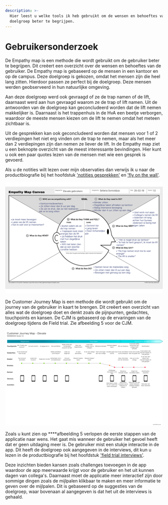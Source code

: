 ```yaml
---
description: >-
  Hier leest u welke tools ik heb gebruikt om de wensen en behoeftes van de
  doelgroep beter te begrijpen.
---
```


# Gebruikersonderzoek

De Empathy map is een methode die wordt gebruikt om de gebruiker beter te begrijpen. Dit creëert een overzicht over de wensen en behoeftes van de gebruiker. De Empathy map is gebaseerd op de mensen in een kantoor en op de campus. Deze doelgroep is gekozen, omdat het mensen zijn die heel lang zitten. Hierdoor passen ze perfect bij de doelgroep. Deze mensen werden geobserveerd in hun natuurlijke omgeving. 

Aan deze doelgroep werd ook gevraagd of ze de trap namen of de lift, daarnaast werd aan hun gevraagd waarom ze de trap of lift namen. Uit de antwoorden van de doelgroep kan geconcludeerd worden dat de lift nemen makkelijker is. Daarnaast is het trappenhuis in de HvA een beetje verborgen, waardoor de meeste mensen kiezen om de lift te nemen omdat het meteen zichtbaar is. 

Uit de gesprekken kan ook geconcludeerd worden dat mensen voor 1 of 2 verdiepingen het niet erg vinden om de trap te nemen, maar als het meer dan 2 verdiepingen zijn dan nemen ze liever de lift. In de Empathy map ziet u een beknopte overzicht van de meest interessante bevindingen. Hier kunt u ook een paar quotes lezen van de mensen met wie een gesprek is gevoerd.

Als u de notities wilt lezen over mijn observaties dan verwijs ik u naar de productbiografie bij het hoofdstuk ['notities gesprekken'](https://s-sontoidjojo.gitbook.io/productbiografie/understand-and-empathize/gedrag-onderzoek/notities-gesprekken) en ['fly on the wall'](https://s-sontoidjojo.gitbook.io/productbiografie/understand-and-empathize/gedrag-onderzoek/fly-on-the-wall).

![Afbeelding 4](../.gitbook/assets/empathy-map-1.0.png)

De Customer Journey Map is een methode die wordt gebruikt om de journey van de gebruiker in kaart te brengen. Dit creëert een overzicht van alles wat de doelgroep doet en denkt zoals de pijnpunten, gedachtes, touchpoints en kansen. De CJM is gebaseerd op de ervaringen van de doelgroep tijdens de Field trial. Zie afbeelding 5 voor de CJM.

![Afbeelding 5](../.gitbook/assets/cjm-elevate-1.0.png)

Zoals u kunt zien op ****afbeelding 5 verlopen de eerste stappen van de applicatie naar wens. Het gaat mis wanneer de gebruiker het gevoel heeft dat er geen uitdaging meer is. De gebruiker mist een stukje interactie in de app.  Dit heeft de doelgroep ook aangegeven in de interviews, dit kun u lezen in de productbiografie bij het hoofdstuk ['field trial interviews'](https://s-sontoidjojo.gitbook.io/productbiografie/understand-and-empathize/gedrag-onderzoek/field-trial/field-trial-interviews). 

Deze inzichten bieden kansen zoals challenges toevoegen in de app waardoor de app meerwaarde krijgt voor de gebruiker en het uit kunnen dagen van collega's. Daarnaast moet de applicatie meer interactief zijn door sommige dingen zoals de mijlpalen klikbaar te maken en meer informatie te geven over de mijlpalen. Dit is gebaseerd op de suggesties van de doelgroep, waar bovenaan al aangegeven is dat het uit de interviews is gehaald.





